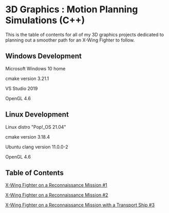 # 3D Graphics : Motion Planning Simulations (C++)

This is the table of contents for all of my 3D graphics projects dedicated to planning out a smoother path for an X-Wing Fighter to follow.

## Windows Development

Microsoft Windows 10 home

cmake version 3.21.1

VS Studio 2019

OpenGL 4.6

## Linux Development

Linux distro "Pop!_OS 21.04"

cmake version 3.18.4

Ubuntu clang version 11.0.0-2

OpenGL 4.6

## Table of Contents

[X-Wing Fighter on a Reconnaissance Mission #1](https://github.com/TallDave67/flight_sim_3p_01)

[X-Wing Fighter on a Reconnaissance Mission #2](https://github.com/TallDave67/flight_sim_3p_02)

[X-Wing Fighter on a Reconnaissance Mission with a Transport Ship #3](https://github.com/TallDave67/flight_sim_3p_03)
